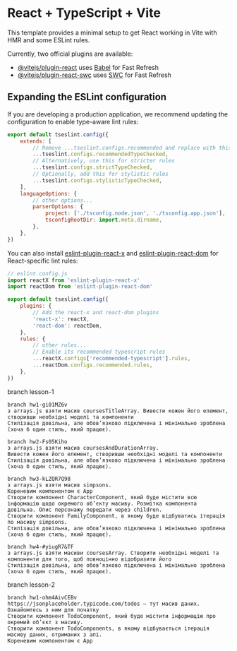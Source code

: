 # React + TypeScript + Vite

This template provides a minimal setup to get React working in Vite with HMR and some ESLint rules.

Currently, two official plugins are available:

- [@vitejs/plugin-react](https://github.com/vitejs/vite-plugin-react/blob/main/packages/plugin-react)
  uses [Babel](https://babeljs.io/) for Fast Refresh
- [@vitejs/plugin-react-swc](https://github.com/vitejs/vite-plugin-react/blob/main/packages/plugin-react-swc)
  uses [SWC](https://swc.rs/) for Fast Refresh

## Expanding the ESLint configuration

If you are developing a production application, we recommend updating the configuration to enable type-aware lint rules:

```js
export default tseslint.config({
    extends: [
        // Remove ...tseslint.configs.recommended and replace with this
        ...tseslint.configs.recommendedTypeChecked,
        // Alternatively, use this for stricter rules
        ...tseslint.configs.strictTypeChecked,
        // Optionally, add this for stylistic rules
        ...tseslint.configs.stylisticTypeChecked,
    ],
    languageOptions: {
        // other options...
        parserOptions: {
            project: ['./tsconfig.node.json', './tsconfig.app.json'],
            tsconfigRootDir: import.meta.dirname,
        },
    },
})
```

You can also
install [eslint-plugin-react-x](https://github.com/Rel1cx/eslint-react/tree/main/packages/plugins/eslint-plugin-react-x)
and [eslint-plugin-react-dom](https://github.com/Rel1cx/eslint-react/tree/main/packages/plugins/eslint-plugin-react-dom)
for React-specific lint rules:

```js
// eslint.config.js
import reactX from 'eslint-plugin-react-x'
import reactDom from 'eslint-plugin-react-dom'

export default tseslint.config({
    plugins: {
        // Add the react-x and react-dom plugins
        'react-x': reactX,
        'react-dom': reactDom,
    },
    rules: {
        // other rules...
        // Enable its recommended typescript rules
        ...reactX.configs['recommended-typescript'].rules,
        ...reactDom.configs.recommended.rules,
    },
})
```

branch lesson-1

    branch hw1-gi01MZ6v
    з arrays.js взяти масив coursesTitleArray. Вивести кожен його елемент, створивши необхідні моделі та компоненти
    Стилізація довільна, але обов’язково підключена і мінімально зроблена (хоча б один стиль, який працює).

    branch hw2-Fs05Kiho
    з arrays.js взяти масив coursesAndDurationArray.
    Вивести кожен його елемент, створивши необхідні моделі та компоненти
    Стилізація довільна, але обов’язково підключена і мінімально зроблена (хоча б один стиль, який працює).

    branch hw3-kLZQR7Q98
    з arrays.js взяти масив simpsons.
    Кореневим компонентом є App
    Створити компонент CharacterComponent, який буде містити всю інформацію щодо окремого об’єкту масиву. Розмітка компонента     довільна. Опис персонажу передати через children.
    Створити компонент FamilyComponent, в якому буде відбуватись ітерація по масиву simpsons.
    Стилізація довільна, але обов’язково підключена і мінімально зроблена (хоча б один стиль, який працює).

    branch hw4-#yiugR7&TF
    з arrays.js взяти масиви coursesArray. Створити необхідні моделі та компоненти для того, щоб повноцінно відобразити його
    Стилізація довільна, але обов’язково підключена і мінімально зроблена (хоча б один стиль, який працює).

branch lesson-2

    branch hw1-ohm4AivCEBv
    https://jsonplaceholder.typicode.com/todos – тут масив даних. Ознайомтесь з ним для початку
    Створити компонент TodoComponent, який буде містити інформацію про окремий об’єкт з масиву.
    Створити компонент TodoComponents, в якому відбувається ітерація масиву даних, отриманих з апі.
    Кореневим компонентом є App